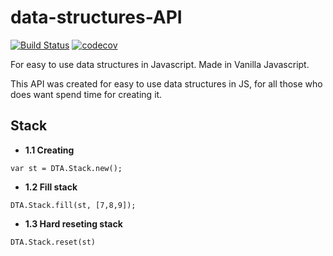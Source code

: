 # data-structures-API

[![Build Status](https://travis-ci.org/seIncorp/data-structures-API.svg?branch=master)](https://travis-ci.org/seIncorp/data-structures-API)
[![codecov](https://codecov.io/gh/seIncorp/data-structures-API/branch/master/graph/badge.svg)](https://codecov.io/gh/seIncorp/data-structures-API)

For easy to use data structures in Javascript. Made in Vanilla Javascript.


This API was created for easy to use data structures in JS, for all those who does want spend time for creating it.


## Stack

* **1.1 Creating**
```
var st = DTA.Stack.new();
```
* **1.2 Fill stack**
```
DTA.Stack.fill(st, [7,8,9]);
```
* **1.3 Hard reseting stack**
```
DTA.Stack.reset(st)
```